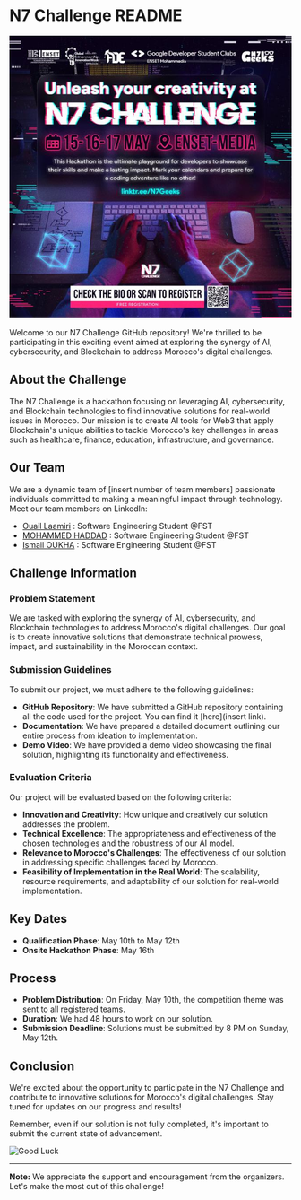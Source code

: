 # N7 Challenge README

![N7 Challenge](https://github.com/N7-Challenge/.github/blob/main/images/n7%20challenge.jpeg)

Welcome to our N7 Challenge GitHub repository! We're thrilled to be participating in this exciting event aimed at exploring the synergy of AI, cybersecurity, and Blockchain to address Morocco's digital challenges.

## About the Challenge

The N7 Challenge is a hackathon focusing on leveraging AI, cybersecurity, and Blockchain technologies to find innovative solutions for real-world issues in Morocco. Our mission is to create AI tools for Web3 that apply Blockchain's unique abilities to tackle Morocco's key challenges in areas such as healthcare, finance, education, infrastructure, and governance.

## Our Team

We are a dynamic team of [insert number of team members] passionate individuals committed to making a meaningful impact through technology. Meet our team members on LinkedIn:

- [Ouail Laamiri](https://www.linkedin.com/in/ouaillaamiri/) : Software Engineering Student @FST
- [MOHAMMED HADDAD](https://www.linkedin.com/in/mohammed-haddad-828507216/) : Software Engineering Student @FST
- [Ismail OUKHA](https://www.linkedin.com/in/ismail-oukha-90a070227/) : Software Engineering Student @FST

## Challenge Information

### Problem Statement

We are tasked with exploring the synergy of AI, cybersecurity, and Blockchain technologies to address Morocco's digital challenges. Our goal is to create innovative solutions that demonstrate technical prowess, impact, and sustainability in the Moroccan context.

### Submission Guidelines

To submit our project, we must adhere to the following guidelines:

- **GitHub Repository**: We have submitted a GitHub repository containing all the code used for the project. You can find it [here](insert link).
- **Documentation**: We have prepared a detailed document outlining our entire process from ideation to implementation.
- **Demo Video**: We have provided a demo video showcasing the final solution, highlighting its functionality and effectiveness.

### Evaluation Criteria

Our project will be evaluated based on the following criteria:

- **Innovation and Creativity**: How unique and creatively our solution addresses the problem.
- **Technical Excellence**: The appropriateness and effectiveness of the chosen technologies and the robustness of our AI model.
- **Relevance to Morocco's Challenges**: The effectiveness of our solution in addressing specific challenges faced by Morocco.
- **Feasibility of Implementation in the Real World**: The scalability, resource requirements, and adaptability of our solution for real-world implementation.

## Key Dates

- **Qualification Phase**: May 10th to May 12th
- **Onsite Hackathon Phase**: May 16th

## Process

- **Problem Distribution**: On Friday, May 10th, the competition theme was sent to all registered teams.
- **Duration**: We had 48 hours to work on our solution.
- **Submission Deadline**: Solutions must be submitted by 8 PM on Sunday, May 12th.

## Conclusion

We're excited about the opportunity to participate in the N7 Challenge and contribute to innovative solutions for Morocco's digital challenges. Stay tuned for updates on our progress and results! 

Remember, even if our solution is not fully completed, it's important to submit the current state of advancement.

![Good Luck](https://media.giphy.com/media/l41lUJ1YoZB1lHVPG/giphy.gif)

---

**Note:** We appreciate the support and encouragement from the organizers. Let's make the most out of this challenge!
